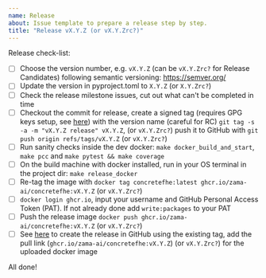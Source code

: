 ```yaml
---
name: Release
about: Issue template to prepare a release step by step.
title: "Release vX.Y.Z (or vX.Y.Zrc?)"
---
```

<!-- Make sure to set the proper version in the issue template -->
Release check-list:
<!-- Note that some of these steps will be automated in the future -->
- [ ] Choose the version number, e.g. `vX.Y.Z` (can be `vX.Y.Zrc?` for Release Candidates) following semantic versioning: https://semver.org/
- [ ] Update the version in pyproject.toml to `X.Y.Z` (or `X.Y.Zrc?`)
- [ ] Check the release milestone issues, cut out what can't be completed in time
- [ ] Checkout the commit for release, create a signed tag (requires GPG keys setup, see [here](https://docs.github.com/en/github/authenticating-to-github/managing-commit-signature-verification)) with the version name (careful for RC) `git tag -s -a -m "vX.Y.Z release" vX.Y.Z`, (or `vX.Y.Zrc?`) push it to GitHub with `git push origin refs/tags/vX.Y.Z` (or `vX.Y.Zrc?`)
- [ ] Run sanity checks inside the dev docker: `make docker_build_and_start`, `make pcc` and `make pytest && make coverage`
- [ ] On the build machine with docker installed, run in your OS terminal in the project dir: `make release_docker`
- [ ] Re-tag the image with `docker tag concretefhe:latest ghcr.io/zama-ai/concretefhe:vX.Y.Z` (or `vX.Y.Zrc?`)
- [ ] `docker login ghcr.io`, input your username and GitHub Personal Access Token (PAT). If not already done add `write:packages` to your PAT
- [ ] Push the release image `docker push ghcr.io/zama-ai/concretefhe:vX.Y.Z` (or `vX.Y.Zrc?`)
- [ ] See [here](https://docs.github.com/en/github/administering-a-repository/releasing-projects-on-github/managing-releases-in-a-repository#creating-a-release) to create the release in GitHub using the existing tag, add the pull link \(`ghcr.io/zama-ai/concretefhe:vX.Y.Z`\) (or `vX.Y.Zrc?`) for the uploaded docker image

All done!
